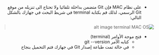 <div dir=rtl>

* على نظام MAC  فإن Git متضمن بداخلة تلقائيا ولا تحتاج الى تنزيله من موقع Git الرسمي، لذلك قم بكتابة terminal في شريط البحث في جهازك بالشكل التالي:
 >  ![alt image terminal MAC OS]( https://tubemoxa.weebly.com/uploads/1/2/5/2/125242021/119486561.jpg)

 * فتح موجة الأوامر (terminal)
     * كتابه الأمر git --version 
     * في حالة تمت طباعة إصدار Git في جهازك  فتم التحميل بنجاح 


</div>